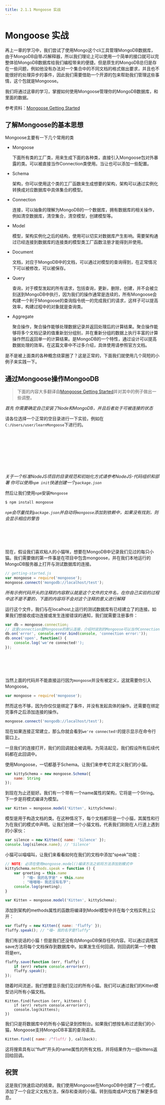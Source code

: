 ```yaml
---
title: 2.1.1 Mongoose 实战
---
```


# Mongoose 实战

再上一章的学习中，我们尝试了使用Mongo这个cli工具管理MongoDB数据库，由于MongoDB自带JS解释器，所以我们理论上可以使用一个简单的接口就可以完整体验MongoDB数据库给我们编程带来的便捷。但是原生的MongoDB总归是存在一些问题，例如他没有办法对一个集合中的不同文档的格式做出要求，并且也不能很好的处理异步的事件，因此我们需要借助一个开源的包来帮助我们管理这些事情，这个包就是Mongoose。

我们将通过这章的学习，掌握如何使用Mongoose管理你的MongoDB数据库，和里面的数据。

参考资料：[Mongoose Getting Started](https://mongoosejs.com/docs/index.html)

## 了解Mongoose的基本思想

Mongoose主要有一下几个常用的类

- Mongoose

    下面所有类的工厂类，用来生成下面的各种类，直接引入Mongoose包对外暴露的类。可以被直接当作Connection类使用。当让也可以添加一些配置。

- Schema
    
    架构，你可以使用这个类的工厂函数来生成想要的架构，架构可以通过实例化转换成对应数据库中具体集合的模型。

- Connection

    连接，可以抽象的理解为MongoDB的一个数据库，拥有数据库的相关操作，例如清空数据库，清空集合，清空模型，创建模型等。

- Model

    模型，架构实例化之后的结构，使用可以切实对数据库产生影响。需要架构通过已经连接到数据库的连接类的模型类工厂函数注册才能得到并使用。

- Document

    文档，对应于MongoDB中的文档，可以通过对模型的查询得到，在正常情况下可以被修改，可以被保存。

- Query

    查询，对于模型发起的所有请求，包括查询，更新，删除，创建，并不会被立刻送到MongoDB中执行，因为我们的操作通常是连续的，所有Mongoose会构建一个利于Mongoose的查询指令统一的完成我们的请求，这样子可以提高效率，构建过程中的对象就是查询类。

- Aggregate

    聚合操作，聚合操作能够处理数据记录并返回处理后的计算结果。聚合操作能够将多个文档记录的值重新划分组别，并在重新分组的数据上执行丰富的计算操作然后返回单一的计算结果。是MongoDB的一个特性，通过设计可以提高数据处理的效率。在这篇文章中不过多介绍，具体使用请参照官方文档。

是不是被上面类的各种概念绕蒙圈了？这是正常的，下面我们就使用几个简短的小例子来实践一下。

## 通过Mongoose操作MongooDB

> 下面的内容大多翻译自[Mongoose Getting Started](https://mongoosejs.com/docs/index.html)并对其中的例子做出一些调整。

*首先 你需要确定自己安装了Node和MongoDB，并且后者处于可被连接的状态*

请各位选择一个正常的空目录进行一下实验，例如在`C:/Users/user/learnMongoose`下进行的。

<p style="color: transparent;">求求你们，不要在系统路径里面乱搞了，做实验的时候多动动脑子，为啥有的人非常青睐于在NodeJS或者Notepad++或者是MongoDB的安装目录来搞东搞西的，你觉得这有必要么？做开发没有什么比一个空白的目录更好的了，没有人会在所用语言的解释器或者编辑器或者依赖的安装位置玩，就像是画画，没有什么比一张空白的画布更好的东西了，也没有那个画家在油漆桶中作画或者跑到自己画框的生产车间在锯木机上作画。</p>

*关于一个标准NodeJS项目的目录规范和初始化方式请参考NodeJS-代码组织和部署 你可以使用`npm init`快速创建一个`package.json`*

然后让我们使用`npm`安装`Mongoose`

```bash
$ npm install mongoose
```

*`npm`会尽量找到`package.json`并自动将`mongoose`添加到依赖中，如果没有找到，则会显示相应的警告*

<p style="color: transparent;">有任何警告请各位看看报错的英文吧，作者作为一个英语四级仅仅380分的渣渣都看得懂，你要是实在看不懂请借助各种翻译软件或者搜索引擎，而且别看见警告当错误。警告通常是善意的提醒，错误才是致命的。</p>

现在，假设我们喜欢粘人的小猫咪，想要在MongoDB中记录我们见过的每只小猫。我们需要做的第一件事是在项目中包含mongoose，并在我们本地运行的MongoDB服务器上打开与测试数据库的连接。

```js
// getting-started.js
var mongoose = require('mongoose');
mongoose.connect('mongodb://localhost/test');
```
*所有示例代码开头的注释的内容默认就是这个文件的文件名，在你自己实验的过程中这不是不要的，下面的内容将不会对这个注释的意义进行解释*

运行这个文件，我们与在localhost上运行的测试数据库有已经建立了的连接。如果我们想接收成功连接或发生连接错误的通知，我们就需要注册事件：

```js
var db = mongoose.connection;
// 这里connection是Mongoose的默认连接，介绍时说到的Mongoose可以当作Connection使用，背后就是这个
db.on('error', console.error.bind(console, 'connection error:'));
db.once('open', function() {
    console.log('we're connected!');
});
```

<p style="color: transparent;">有的时候代码需要自己添加响应的前后文，因为不是所有人都能像你的父母一样包办你的所有，具体需要添加什么应该有一些独立的思考，但是作者迫于某些压力，必须给你们提供一些帮助，如果你发现了这行小字，请独立思考完成例子。<p>

当然上面的代码并不能直接运行因为`mongoose`并没有被定义，这就需要你引入Mongoose。

```js
var mongoose = require('mongoose');
```

然而这也不够，因为你仅仅是绑定了事件，并没有发起具体的操作。还需要在绑定完事件之后添加连接的操作。

```js
mongoose.connect('mongodb://localhost/test');
```

现在如果连接正常建立，那么你就会看到`we're connected!`的提示显示在命令行窗口上。

一旦我们的连接打开，我们的回调就会被调用。为简洁起见，我们假设所有后续代码都在此回调中。

使用Mongoose，一切都基于Schema。让我们来参考它并定义我们的小猫。

```js
var kittySchema = new mongoose.Schema({
    name: String
});
```

到现在为止还挺好。我们有一个带有一个name属性的架构，它将是一个String。下一步是将模式编译为模型。

```js
var Kitten = mongoose.model('Kitten', kittySchema);
```

模型是用于构造文档的类。在这种情况下，每个文档都将是一个小猫，其属性和行为在我们的模式中声明。让我们创建一个小猫文档，代表我们刚刚在人行道上遇到的小家伙：

```js
var silence = new Kitten({ name: 'Silence' });
console.log(silence.name); // 'Silence'
```

小猫可以喵喵叫，让我们来看看如何在我们的文档中添加“speak”功能：

```js
// NOTE: 必须在使用mongoose.model()编译方法之前将方法添加到模式中
kittySchema.methods.speak = function () {
    var greeting = this.name
        ? "喵~ 我的名字是" + this.name
        : "喵喵喵~ 我还没有名字";
    console.log(greeting);
}

var Kitten = mongoose.model('Kitten', kittySchema);
```

添加到架构的methods属性的函数将编译到Model模型中并在每个文档实例上公开：

```js
var fluffy = new Kitten({ name: 'fluffy' });
fluffy.speak(); // "喵~ 我的名字是fluffy"
```

我们有说话的小猫！但是我们还没有向MongoDB保存任何内容。可以通过调用其save方法将每个文档保存到数据库中。如果发生任何回调，则回调的第一个参数将是err。

```js
fluffy.save(function (err, fluffy) {
    if (err) return console.error(err);
    fluffy.speak();
});
```

随着时间流逝，我们想要显示我们见过的所有小猫。我们可以通过我们的Kitten模型访问所有小猫文档。

```
Kitten.find(function (err, kittens) {
    if (err) return console.error(err);
    console.log(kittens);
})
```

我们只是将数据库中的所有小猫记录到控制台。如果我们想按名称过滤我们的小猫，Mongoose支持MongoDB丰富的查询语法。

```js
Kitten.find({ name: /^fluff/ }, callback);
```

这将搜索具有以“fluff”开头的name属性的所有文档，并将结果作为一组kittens返回给回调。

## 祝贺

这是我们快速启动的结束。我们使用Mongoose在MongoDB中创建了一个模式，添加了一个自定义文档方法，保存和查询的小猫。转到指南或API文档了解更多信息。